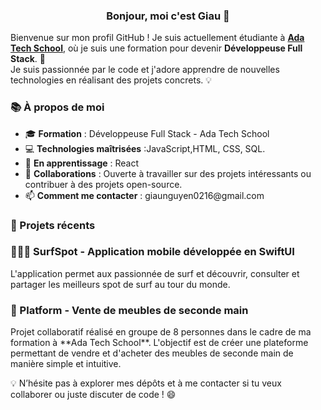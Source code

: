 <div align="center">
  <h3>Bonjour, moi c'est Giau 👋</h3>
</div>

Bienvenue sur mon profil GitHub ! Je suis actuellement étudiante à [**Ada Tech School**](https://adatechschool.fr/), où je suis une formation pour devenir **Développeuse Full Stack**. 🚀  
Je suis passionnée par le code et j'adore apprendre de nouvelles technologies en réalisant des projets concrets. 💡  

<h3> 📚 À propos de moi</h3> 
<ul>
 <li>🎓 <strong>Formation</strong> : Développeuse Full Stack - Ada Tech School </li>
 <li>💻 <strong>Technologies maîtrisées</strong> :JavaScript,HTML, CSS, SQL. </li>
 <li>🌱 <strong>En apprentissage</strong> :  React </li>
 <li>🤝 <strong>Collaborations</strong> : Ouverte à travailler sur des projets intéressants ou contribuer à des projets open-source.</li>
 <li>📫 <strong>Comment me contacter</strong> : giaunguyen0216@gmail.com </li>
</ul>

 <h3> 💼 Projets récents</h3>
<h3> 🏄🏼‍♀️ SurfSpot - Application mobile développée en SwiftUI</h3>
L'application permet aux passionnée de surf et découvrir, consulter et partager les meilleurs spot de surf au tour du monde.
<h3> 🛒 Platform - Vente de meubles de seconde main</h3>  
Projet collaboratif réalisé en groupe de 8 personnes dans le cadre de ma formation à **Ada Tech School**.  
L'objectif est de créer une plateforme permettant de vendre et d'acheter des meubles de seconde main de manière simple et intuitive.

💡 N’hésite pas à explorer mes dépôts et à me contacter si tu veux collaborer ou juste discuter de code ! 😄
